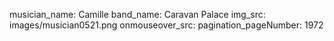 musician_name: Camille
band_name: Caravan Palace
img_src: images/musician0521.png
onmouseover_src: 
pagination_pageNumber: 1972